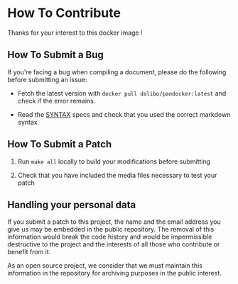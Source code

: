 # How To Contribute

Thanks for your interest to this docker image !


How To Submit a Bug
-------------------------------------------------------------------------------

If you're facing a bug when compiling a document, please do the following 
before submitting an issue:

* Fetch the latest version with ``docker pull dalibo/pandocker:latest``
  and check if the error remains.

* Read the [SYNTAX](SYNTAX.md) specs and check that you used the correct
  markdown syntax


How To Submit a Patch
------------------------------------------------------------------------------- 

1. Run `make all` locally to build your modifications before submitting

2. Check that you have included the media files necessary to test your patch


Handling your personal data 
-------------------------------------------------------------------------------

If you submit a patch to this project, the name and the email address you give
us may be embedded in the public repository. The removal of this information 
would break the code history and would be impermissible destructive to the 
project and the interests of all those who contribute or benefit from it. 

As an open source project, we consider that we must maintain this information 
in the repository for archiving purposes in the public interest.

